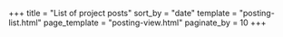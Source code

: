 +++
title = "List of project posts"
sort_by = "date"
template = "posting-list.html"
page_template = "posting-view.html"
paginate_by = 10
+++
